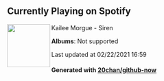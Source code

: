 ## Currently Playing on Spotify

[<img align="left" width="100" src="https://i.scdn.co/image/ab67616d0000b2737b0571f90fc7aae21b833571">](https://open.spotify.com/album/4VVcfdD0w5pUHN96udQQsi)

Kailee Morgue - Siren

**Albums**: Not supported

Last updated at 02/22/2021 16:59

#### Generated with [20chan/github-now](https://github.com/20chan/github-now)


<!--
**20chan/20chan** is a ✨ _special_ ✨ repository because its `README.md` (this file) appears on your GitHub profile.

Here are some ideas to get you started:

- 🔭 I’m currently working on ...
- 🌱 I’m currently learning ...
- 👯 I’m looking to collaborate on ...
- 🤔 I’m looking for help with ...
- 💬 Ask me about ...
- 📫 How to reach me: ...
- 😄 Pronouns: ...
- ⚡ Fun fact: ...
-->
